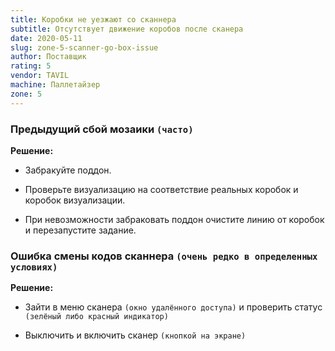 ```yaml
---
title: Коробки не уезжают со сканнера
subtitle: Отсутствует движение коробов после сканера
date: 2020-05-11
slug: zone-5-scanner-go-box-issue
author: Поставщик
rating: 5
vendor: TAVIL
machine: Паллетайзер
zone: 5
---
```


### Предыдущий сбой мозаики `(часто)`

**Решение:**

- Забракуйте поддон.

- Проверьте визуализацию на соответствие реальных коробок и коробок
  визуализации.

- При невозможности забраковать поддон очистите линию от коробок и перезапустите
  задание.

### Ошибка смены кодов сканнера `(очень редко в определенных условиях)`

**Решение:**

- Зайти в меню сканера `(окно удалённого доступа)` и проверить статус
  `(зелёный либо красный индикатор)`

- Выключить и включить сканер `(кнопкой на экране)`

